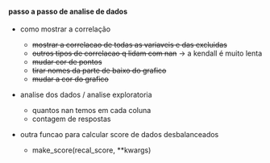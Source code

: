 #### passo a passo de analise de dados
* como mostrar a correlação
  * ~~mostrar a correlacao de todas as variaveis e das excluidas~~
  * ~~outros tipos de correlacao q lidam com nan~~ -> a kendall é muito lenta 
  * ~~mudar cor de pontos~~
  * ~~tirar nomes da parte de baixo do grafico~~
  * ~~mudar a cor do grafico~~

* analise dos dados / analise exploratoria
  * quantos nan temos em cada coluna
  * contagem de respostas

* outra funcao para calcular score de dados desbalanceados
  * make_score(recal_score, **kwargs)